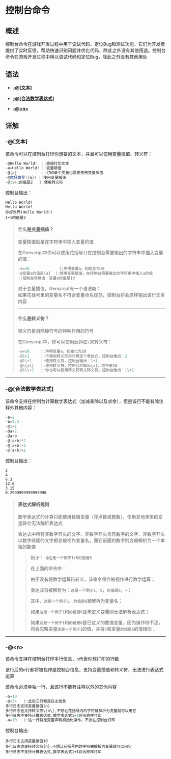 # 控制台命令  
  
## 概述  
  
控制台命令在游戏开发过程中用于调试代码、定位Bug和测试功能。它们为开发者提供了实时反馈，帮助快速识别问题并优化代码，除此之外没有其他用途。控制台命令在游戏开发过程中用以调试代码和定位Bug，除此之外没有其他用处

## 语法
  
- **[-@[文本]](#文本)**  
  
- **[-@[合法数学表达式]](#合法数学表达式)**  
  
- **[-@\<n\>](#n)**  
  
## 详解  

### **-@[文本]**  
  
该命令可以在控制台打印你想要的文本，并且可以使用变量插值、转义符：
  
```gs
-@Hello World!  |:直接打印文本
-a=Hello World! |:变量赋值
-@{a}           |:打印单个变量也需要使用变量插值
-@你好世界({a}) |:使用变量插值
-@1\+1的值是2   |:使用转义符
```  
  
控制台输出：
  
```
Hello World!
Hello World!
你好世界(Hello World!)
1+1的值是2
```  
    
> #### **什么是变量插值？**  
>
> 变量插值就是在字符串中插入变量的值  
>  
> 在Genscript中你可以使用花括号`{}`在控制台需要输出的字符串中插入变量的值：
> ```gs
> -a=10             |:声明变量a，初始化为10
> -@变量a的值是{a}  |:使用变量插值，在控制台需要输出的字符串中插入a的值
> |:控制台将输出：变量a的值是10
> ```
>    
> 对于变量插值，Genscript有一个语法糖：  
> 如果花括号里的变量名不符合变量命名规范，控制台将会原样输出该行文本内容
>
> ---
> 
> #### **什么是转义符？**  
>
> 转义符是消除掉符号的特殊作用的符号  
>  
> 在Genscript中，你可以使用反斜杠`\`来转义符：
> ```gs
> -a=10     |:声明变量a，初始化为10
> -@1+1     |:不使用转义符将计算这个表达式，控制台输出：2
> -@1\+1    |:使用转义符，控制台输出：1+1
> -@\{a\}   |:使用转义符，控制台将输出{a}，而不是10
> -@1\\+1   |:你也可以使用转义符转义转义符，控制台输出：1\+1
> ```
  
---

### **-@[合法数学表达式]**   
  
该命令支持在控制台计算数学表达式（加减乘除以及求余），但是该行不能有除注释外其他内容：  
  
```gs
-a=2
-b=4.3
-@1+1
-@a+2
-@a+b
-@(a+b)*2
-@(a+b)/2
-@(a+b)%1
```  
  
控制台输出：  
  
```
2
4
6.3
12.6
3.15
0.2999999999999998
```  
  
> #### **表达式解析规则**  
>  
> 数学表达式的计算只能使用数值变量（浮点数或整数），使用其他类型的变量将会无法解析表达式  
>  
> 表达式中所有非数字开头的文字、非数字开头含有数字的文字、非数字开头以数字结尾的文字都会被视作变量名，而它前面的数字则会被解析为一个单独的数值
>   
>> 例子：`-@这是一个例子1+5的值是6`   
>>    
>> 在上面的命令中：  
>>  
>> 由于没有将数学运算符转义，该命令将会被视作进行数学运算；  
>>  
>> 表达式将被解析为：`这是一个例子1`，`5`，`的值是6`，`+`；  
>>  
>> 其中，`这是一个例子1`、`的值是6`被解析为变量名；  
>>  
>> 如果`这是一个例子1`和`的值是6`是未定义变量则无法解析表达式；  
>>  
>> 如果`这是一个例子1`和`的值是6`是已定义的数值变量，因为操作符不足，将会忽略变量`这是一个例子1`的值，并将`5`和变量`的值是6`的值相加；  
  
---

### **-@\<n>**
  
该命令支持在控制台打印多行信息，`n`代表你想打印的行数  
  
该行后的`n`行都将被视作是控制台信息，支持变量插值和转义符，无法进行表达式运算  
  
该命令必须单独一行，且该行不能有注释以外的其他内容  
  
```gs
-n=10
-@<3>   |:此后三行都是日志信息
多行日志支持变量插值{n}
多行日志也支持转义符\{n\},不想让花括号内的字符被解析为变量就可以用它
多行日志不支持计算表达式,数学表达式1+1将会原样打印
-a=10   |:这一行将是变量声明初始化操作，不会在控制台打印
```  
  
控制台输出:  
  
```
多行日志支持变量插值10
多行日志也支持转义符{n},不想让花括号内的字符被解析为变量就可以用它
多行日志不支持计算表达式,数学表达式1+1将会原样打印
```
  
